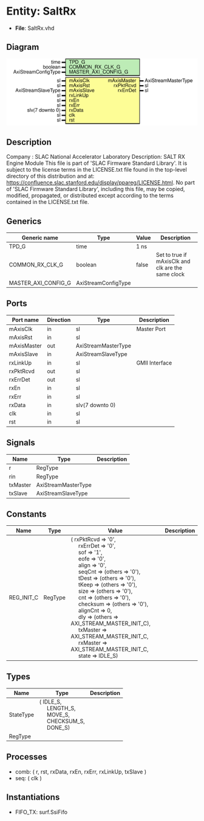 # Entity: SaltRx

- **File**: SaltRx.vhd
## Diagram

![Diagram](SaltRx.svg "Diagram")
## Description

Company    : SLAC National Accelerator Laboratory
Description: SALT RX Engine Module
This file is part of 'SLAC Firmware Standard Library'.
It is subject to the license terms in the LICENSE.txt file found in the
top-level directory of this distribution and at:
   https://confluence.slac.stanford.edu/display/ppareg/LICENSE.html.
No part of 'SLAC Firmware Standard Library', including this file,
may be copied, modified, propagated, or distributed except according to
the terms contained in the LICENSE.txt file.
## Generics

| Generic name        | Type                | Value | Description                                        |
| ------------------- | ------------------- | ----- | -------------------------------------------------- |
| TPD_G               | time                | 1 ns  |                                                    |
| COMMON_RX_CLK_G     | boolean             | false | Set to true if mAxisClk and clk are the same clock |
| MASTER_AXI_CONFIG_G | AxiStreamConfigType |       |                                                    |
## Ports

| Port name   | Direction | Type                | Description    |
| ----------- | --------- | ------------------- | -------------- |
| mAxisClk    | in        | sl                  | Master Port    |
| mAxisRst    | in        | sl                  |                |
| mAxisMaster | out       | AxiStreamMasterType |                |
| mAxisSlave  | in        | AxiStreamSlaveType  |                |
| rxLinkUp    | in        | sl                  | GMII Interface |
| rxPktRcvd   | out       | sl                  |                |
| rxErrDet    | out       | sl                  |                |
| rxEn        | in        | sl                  |                |
| rxErr       | in        | sl                  |                |
| rxData      | in        | slv(7 downto 0)     |                |
| clk         | in        | sl                  |                |
| rst         | in        | sl                  |                |
## Signals

| Name     | Type                | Description |
| -------- | ------------------- | ----------- |
| r        | RegType             |             |
| rin      | RegType             |             |
| txMaster | AxiStreamMasterType |             |
| txSlave  | AxiStreamSlaveType  |             |
## Constants

| Name       | Type    | Value                                                                                                                                                                                                                                                                                                                                                                                                                                                                                                                                                                                                                                                                                                                                                                                                                                                                                                                                                                                                                                                                                                              | Description |
| ---------- | ------- | ------------------------------------------------------------------------------------------------------------------------------------------------------------------------------------------------------------------------------------------------------------------------------------------------------------------------------------------------------------------------------------------------------------------------------------------------------------------------------------------------------------------------------------------------------------------------------------------------------------------------------------------------------------------------------------------------------------------------------------------------------------------------------------------------------------------------------------------------------------------------------------------------------------------------------------------------------------------------------------------------------------------------------------------------------------------------------------------------------------------ | ----------- |
| REG_INIT_C | RegType |  (       rxPktRcvd => '0',<br><span style="padding-left:20px">       rxErrDet  => '0',<br><span style="padding-left:20px">       sof       => '1',<br><span style="padding-left:20px">       eofe      => '0',<br><span style="padding-left:20px">       align     => '0',<br><span style="padding-left:20px">       seqCnt    => (others => '0'),<br><span style="padding-left:20px">       tDest     => (others => '0'),<br><span style="padding-left:20px">       tKeep     => (others => '0'),<br><span style="padding-left:20px">       size      => (others => '0'),<br><span style="padding-left:20px">       cnt       => (others => '0'),<br><span style="padding-left:20px">       checksum  => (others => '0'),<br><span style="padding-left:20px">       alignCnt  => 0,<br><span style="padding-left:20px">       dly       => (others => AXI_STREAM_MASTER_INIT_C),<br><span style="padding-left:20px">       txMaster  => AXI_STREAM_MASTER_INIT_C,<br><span style="padding-left:20px">       rxMaster  => AXI_STREAM_MASTER_INIT_C,<br><span style="padding-left:20px">       state     => IDLE_S) |             |
## Types

| Name      | Type                                                                                                                                                                                             | Description |
| --------- | ------------------------------------------------------------------------------------------------------------------------------------------------------------------------------------------------ | ----------- |
| StateType | ( IDLE_S,<br><span style="padding-left:20px"> LENGTH_S,<br><span style="padding-left:20px"> MOVE_S,<br><span style="padding-left:20px"> CHECKSUM_S,<br><span style="padding-left:20px"> DONE_S)  |             |
| RegType   |                                                                                                                                                                                                  |             |
## Processes
- comb: ( r, rst, rxData, rxEn, rxErr, rxLinkUp, txSlave )
- seq: ( clk )
## Instantiations

- FIFO_TX: surf.SsiFifo
